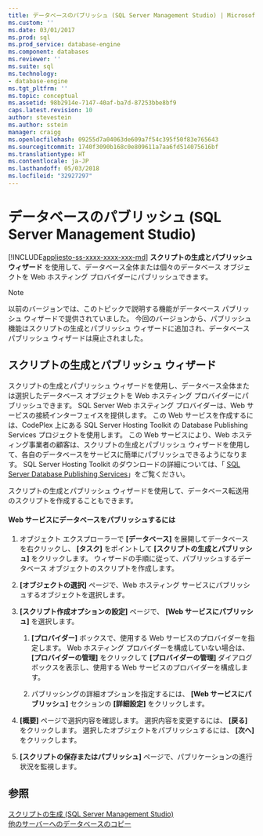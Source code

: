 ```yaml
---
title: データベースのパブリッシュ (SQL Server Management Studio) | Microsoft Docs
ms.custom: ''
ms.date: 03/01/2017
ms.prod: sql
ms.prod_service: database-engine
ms.component: databases
ms.reviewer: ''
ms.suite: sql
ms.technology:
- database-engine
ms.tgt_pltfrm: ''
ms.topic: conceptual
ms.assetid: 98b2914e-7147-40af-ba7d-87253bbe8bf9
caps.latest.revision: 10
author: stevestein
ms.author: sstein
manager: craigg
ms.openlocfilehash: 09255d7a04063de609a7f54c395f50f83e765643
ms.sourcegitcommit: 1740f3090b168c0e809611a7aa6fd514075616bf
ms.translationtype: HT
ms.contentlocale: ja-JP
ms.lasthandoff: 05/03/2018
ms.locfileid: "32927297"
---
```

# <a name="publish-a-database-sql-server-management-studio"></a>データベースのパブリッシュ (SQL Server Management Studio)
[!INCLUDE[appliesto-ss-xxxx-xxxx-xxx-md](../../includes/appliesto-ss-xxxx-xxxx-xxx-md.md)]
  **スクリプトの生成とパブリッシュ ウィザード** を使用して、データベース全体または個々のデータベース オブジェクトを Web ホスティング プロバイダーにパブリッシュできます。  
  
> [!NOTE]  
>  以前のバージョンでは、このトピックで説明する機能がデータベース パブリッシュ ウィザードで提供されていました。 今回のバージョンから、パブリッシュ機能はスクリプトの生成とパブリッシュ ウィザードに追加され、データベース パブリッシュ ウィザードは廃止されました。  
  
## <a name="generate-and-publish-scripts-wizard"></a>スクリプトの生成とパブリッシュ ウィザード  
 スクリプトの生成とパブリッシュ ウィザードを使用し、データベース全体または選択したデータベース オブジェクトを Web ホスティング プロバイダーにパブリッシュできます。 SQL Server Web ホスティング プロバイダーは、Web サービスの接続インターフェイスを提供します。 この Web サービスを作成するには、CodePlex 上にある SQL Server Hosting Toolkit の Database Publishing Services プロジェクトを使用します。 この Web サービスにより、Web ホスティング事業者の顧客は、スクリプトの生成とパブリッシュ ウィザードを使用して、各自のデータベースをサービスに簡単にパブリッシュできるようになります。 SQL Server Hosting Toolkit のダウンロードの詳細については、「 [SQL Server Database Publishing Services](http://go.microsoft.com/fwlink/?LinkId=142025)」をご覧ください。  
  
 スクリプトの生成とパブリッシュ ウィザードを使用して、データベース転送用のスクリプトを作成することもできます。  
  
#### <a name="to-publish-a-database-to-a-web-service"></a>Web サービスにデータベースをパブリッシュするには  
  
1.  オブジェクト エクスプローラーで **[データベース]** を展開してデータベースを右クリックし、 **[タスク]** をポイントして **[スクリプトの生成とパブリッシュ]** をクリックします。 ウィザードの手順に従って、パブリッシュするデータベース オブジェクトのスクリプトを作成します。  
  
2.  **[オブジェクトの選択]** ページで、Web ホスティング サービスにパブリッシュするオブジェクトを選択します。  
  
3.  **[スクリプト作成オプションの設定]** ページで、 **[Web サービスにパブリッシュ]** を選択します。  
  
    1.  **[プロバイダー]** ボックスで、使用する Web サービスのプロバイダーを指定します。 Web ホスティング プロバイダーを構成していない場合は、 **[プロバイダーの管理]** をクリックして **[プロバイダーの管理]** ダイアログ ボックスを表示し、使用する Web サービスのプロバイダーを構成します。  
  
    2.  パブリッシングの詳細オプションを指定するには、 **[Web サービスにパブリッシュ]** セクションの **[詳細設定]** をクリックします。  
  
4.  **[概要]** ページで選択内容を確認します。 選択内容を変更するには、 **[戻る]** をクリックします。 選択したオブジェクトをパブリッシュするには、 **[次へ]** をクリックします。  
  
5.  **[スクリプトの保存またはパブリッシュ]** ページで、パブリケーションの進行状況を監視します。  
  
## <a name="see-also"></a>参照  
 [スクリプトの生成 &#40;SQL Server Management Studio&#41;](../../relational-databases/scripting/generate-scripts-sql-server-management-studio.md)   
 [他のサーバーへのデータベースのコピー](../../relational-databases/databases/copy-databases-to-other-servers.md)  
  
  
